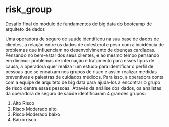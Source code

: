 # risk_group
Desafio final do modulo de fundamentos de big data do bootcamp de arquiteto de dados

Uma operadora de seguro de saúde identificou na sua base de dados de clientes, a relação entre os dados de colesterol e peso com a incidência de problemas que 
influenciam no desenvolvimento de doenças cardíacas. Pensando no bem-estar dos seus clientes, e ao mesmo tempo pensando em diminuir problemas de internação e 
tratamento para esses tipos de causa, a operadora quer realizar um estudo para identificar o perfil de pessoas que se encaixam nos grupos de risco e assim realizar 
medidas preventivas e palestras de cuidados médicos. Para isso, a operadora conta com a equipe de arquiteto de big data para ajuda-los a encontrar o grupo de risco dentre essas pessoas. Através da análise dos dados, os analistas da operadora de seguro de saúde identificaram 4 grandes grupos:

1. Alto Risco
2. Risco Moderado alto
3. Risco Moderado baixo
4. Baixo risco
